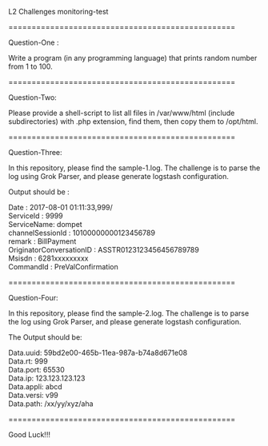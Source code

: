 L2 Challenges monitoring-test

=================================================

Question-One :

Write a program (in any programming language) that prints random number from 1 to 100.

=================================================

Question-Two:

Please provide a shell-script to list all files in /var/www/html (include subdirectories) with .php extension, find them, then copy them to /opt/html.

=================================================

Question-Three:

In this repository, please find the sample-1.log. The challenge is to parse the log using Grok Parser, and please generate logstash configuration.

Output should be :

Date : 2017-08-01 01:11:33,999/</br>
ServiceId : 9999</br>
ServiceName: dompet</br>
channelSessionId : 10100000000123456789</br>
remark : BillPayment</br>
OriginatorConversationID : ASSTR0123123456456789789</br>
Msisdn : 6281xxxxxxxxx</br>
CommandId : PreValConfirmation

=================================================

Question-Four:

In this repository, please find the sample-2.log. The challenge is to parse the log using Grok Parser, and please generate logstash configuration.

The Output should be:

Data.uuid: 59bd2e00-465b-11ea-987a-b74a8d671e08</br>
Data.rt: 999</br>
Data.port: 65530</br>
Data.ip: 123.123.123.123</br>
Data.appli: abcd</br>
Data.versi: v99</br>
Data.path: /xx/yy/xyz/aha</br>

=================================================

Good Luck!!!
